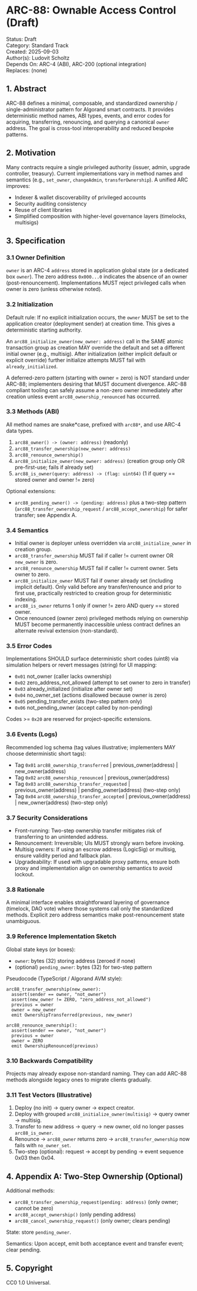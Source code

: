 # ARC-88: Ownable Access Control (Draft)

Status: Draft  
Category: Standard Track  
Created: 2025-09-03  
Author(s): Ludovit Scholtz  
Depends On: ARC-4 (ABI), ARC-200 (optional integration)  
Replaces: (none)

## 1. Abstract

ARC-88 defines a minimal, composable, and standardized ownership / single-administrator pattern for Algorand smart contracts. It provides deterministic method names, ABI types, events, and error codes for acquiring, transferring, renouncing, and querying a canonical `owner` address. The goal is cross-tool interoperability and reduced bespoke patterns.

## 2. Motivation

Many contracts require a single privileged authority (issuer, admin, upgrade controller, treasury). Current implementations vary in method names and semantics (e.g., `set_owner`, `changeAdmin`, `transferOwnership`). A unified ARC improves:

- Indexer & wallet discoverability of privileged accounts
- Security auditing consistency
- Reuse of client libraries
- Simplified composition with higher-level governance layers (timelocks, multisigs)

## 3. Specification

### 3.1 Owner Definition

`owner` is an ARC-4 `address` stored in application global state (or a dedicated box `owner`). The zero address `0x000...0` indicates the absence of an owner (post-renouncement). Implementations MUST reject privileged calls when owner is zero (unless otherwise noted).

### 3.2 Initialization

Default rule: If no explicit initialization occurs, the `owner` MUST be set to the application creator (deployment sender) at creation time. This gives a deterministic starting authority.

An `arc88_initialize_owner(new_owner: address)` call in the SAME atomic transaction group as creation MAY override the default and set a different initial owner (e.g., multisig). After initialization (either implicit default or explicit override) further initialize attempts MUST fail with `already_initialized`.

A deferred-zero pattern (starting with owner = zero) is NOT standard under ARC-88; implementers desiring that MUST document divergence. ARC-88 compliant tooling can safely assume a non-zero owner immediately after creation unless event `arc88_ownership_renounced` has occurred.

### 3.3 Methods (ABI)

All method names are snake*case, prefixed with `arc88*`, and use ARC-4 data types.

1. `arc88_owner() -> (owner: address)` (readonly)
2. `arc88_transfer_ownership(new_owner: address)`
3. `arc88_renounce_ownership()`
4. `arc88_initialize_owner(new_owner: address)` (creation group only OR pre-first-use; fails if already set)
5. `arc88_is_owner(query: address) -> (flag: uint64)` (1 if query == stored owner and owner != zero)

Optional extensions:

- `arc88_pending_owner() -> (pending: address)` plus a two-step pattern (`arc88_transfer_ownership_request` / `arc88_accept_ownership`) for safer transfer; see Appendix A.

### 3.4 Semantics

- Initial owner is deployer unless overridden via `arc88_initialize_owner` in creation group.
- `arc88_transfer_ownership` MUST fail if caller != current owner OR `new_owner` is zero.
- `arc88_renounce_ownership` MUST fail if caller != current owner. Sets owner to zero.
- `arc88_initialize_owner` MUST fail if owner already set (including implicit default). Only valid before any transfer/renounce and prior to first use, practically restricted to creation group for deterministic indexing.
- `arc88_is_owner` returns 1 only if owner != zero AND query == stored owner.
- Once renounced (owner zero) privileged methods relying on ownership MUST become permanently inaccessible unless contract defines an alternate revival extension (non-standard).

### 3.5 Error Codes

Implementations SHOULD surface deterministic short codes (uint8) via simulation helpers or revert messages (string) for UI mapping:

- `0x01` not_owner (caller lacks ownership)
- `0x02` zero_address_not_allowed (attempt to set owner to zero in transfer)
- `0x03` already_initialized (initialize after owner set)
- `0x04` no_owner_set (actions disallowed because owner is zero)
- `0x05` pending_transfer_exists (two-step pattern only)
- `0x06` not_pending_owner (accept called by non-pending)

Codes >= `0x20` are reserved for project-specific extensions.

### 3.6 Events (Logs)

Recommended log schema (tag values illustrative; implementers MAY choose deterministic short tags):

- Tag `0x01` `arc88_ownership_transferred` | previous_owner(address) | new_owner(address)
- Tag `0x02` `arc88_ownership_renounced` | previous_owner(address)
- Tag `0x03` `arc88_ownership_transfer_requested` | previous_owner(address) | pending_owner(address) (two-step only)
- Tag `0x04` `arc88_ownership_transfer_accepted` | previous_owner(address) | new_owner(address) (two-step only)

### 3.7 Security Considerations

- Front-running: Two-step ownership transfer mitigates risk of transferring to an unintended address.
- Renouncement: Irreversible; UIs MUST strongly warn before invoking.
- Multisig owners: If using an escrow address (LogicSig) or multisig, ensure validity period and fallback plan.
- Upgradeability: If used with upgradable proxy patterns, ensure both proxy and implementation align on ownership semantics to avoid lockout.

### 3.8 Rationale

A minimal interface enables straightforward layering of governance (timelock, DAO vote) where those systems call only the standardized methods. Explicit zero address semantics make post-renouncement state unambiguous.

### 3.9 Reference Implementation Sketch

Global state keys (or boxes):

- `owner`: bytes (32) storing address (zeroed if none)
- (optional) `pending_owner`: bytes (32) for two-step pattern

Pseudocode (TypeScript / Algorand AVM style):

```
arc88_transfer_ownership(new_owner):
  assert(sender == owner, "not_owner")
  assert(new_owner != ZERO, "zero_address_not_allowed")
  previous = owner
  owner = new_owner
  emit OwnershipTransferred(previous, new_owner)

arc88_renounce_ownership():
  assert(sender == owner, "not_owner")
  previous = owner
  owner = ZERO
  emit OwnershipRenounced(previous)
```

### 3.10 Backwards Compatibility

Projects may already expose non-standard naming. They can add ARC-88 methods alongside legacy ones to migrate clients gradually.

### 3.11 Test Vectors (Illustrative)

1. Deploy (no init) -> query owner -> expect creator.
2. Deploy with grouped `arc88_initialize_owner(multisig)` -> query owner -> multisig.
3. Transfer to new address -> query -> new owner, old no longer passes `arc88_is_owner`.
4. Renounce -> `arc88_owner` returns zero -> `arc88_transfer_ownership` now fails with `no_owner_set`.
5. Two-step (optional): request -> accept by pending -> event sequence 0x03 then 0x04.

## 4. Appendix A: Two-Step Ownership (Optional)

Additional methods:

- `arc88_transfer_ownership_request(pending: address)` (only owner; cannot be zero)
- `arc88_accept_ownership()` (only pending address)
- `arc88_cancel_ownership_request()` (only owner; clears pending)

State: store `pending_owner`.

Semantics: Upon accept, emit both acceptance event and transfer event; clear pending.

## 5. Copyright

CC0 1.0 Universal.
